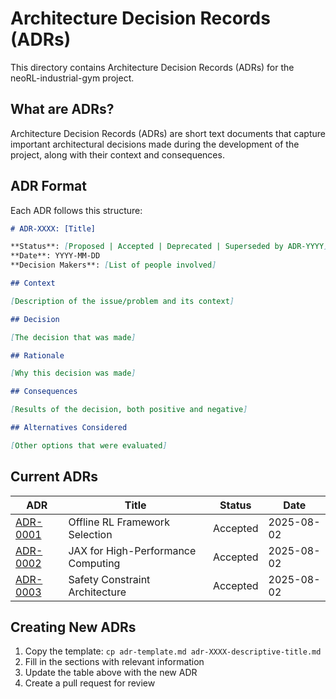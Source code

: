 # Architecture Decision Records (ADRs)

This directory contains Architecture Decision Records (ADRs) for the neoRL-industrial-gym project.

## What are ADRs?

Architecture Decision Records (ADRs) are short text documents that capture important architectural decisions made during the development of the project, along with their context and consequences.

## ADR Format

Each ADR follows this structure:

```markdown
# ADR-XXXX: [Title]

**Status**: [Proposed | Accepted | Deprecated | Superseded by ADR-YYYY]
**Date**: YYYY-MM-DD
**Decision Makers**: [List of people involved]

## Context

[Description of the issue/problem and its context]

## Decision

[The decision that was made]

## Rationale

[Why this decision was made]

## Consequences

[Results of the decision, both positive and negative]

## Alternatives Considered

[Other options that were evaluated]
```

## Current ADRs

| ADR | Title | Status | Date |
|-----|-------|--------|------|
| [ADR-0001](./adr-0001-offline-rl-framework.md) | Offline RL Framework Selection | Accepted | 2025-08-02 |
| [ADR-0002](./adr-0002-jax-acceleration.md) | JAX for High-Performance Computing | Accepted | 2025-08-02 |
| [ADR-0003](./adr-0003-safety-constraint-architecture.md) | Safety Constraint Architecture | Accepted | 2025-08-02 |

## Creating New ADRs

1. Copy the template: `cp adr-template.md adr-XXXX-descriptive-title.md`
2. Fill in the sections with relevant information
3. Update the table above with the new ADR
4. Create a pull request for review